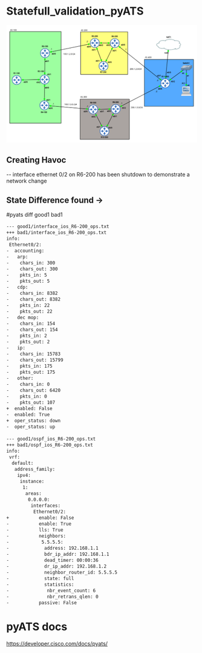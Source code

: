# Statefull_validation_pyATS


![](Topology.png)

## Creating Havoc
  -- interface ethernet 0/2 on R6-200  has been shutdown to demonstrate a network change
  
 ## State Difference found ->
  #pyats diff good1 bad1
  
    --- good1/interface_ios_R6-200_ops.txt
    +++ bad1/interface_ios_R6-200_ops.txt
    info:
     Ethernet0/2:
    -  accounting: 
    -   arp: 
    -    chars_in: 300
    -    chars_out: 300
    -    pkts_in: 5
    -    pkts_out: 5
    -   cdp: 
    -    chars_in: 8382
    -    chars_out: 8382
    -    pkts_in: 22
    -    pkts_out: 22
    -   dec mop: 
    -    chars_in: 154
    -    chars_out: 154
    -    pkts_in: 2
    -    pkts_out: 2
    -   ip: 
    -    chars_in: 15783
    -    chars_out: 15799
    -    pkts_in: 175
    -    pkts_out: 175
    -   other: 
    -    chars_in: 0
    -    chars_out: 6420
    -    pkts_in: 0
    -    pkts_out: 107
    +  enabled: False
    -  enabled: True
    +  oper_status: down
    -  oper_status: up

    --- good1/ospf_ios_R6-200_ops.txt
    +++ bad1/ospf_ios_R6-200_ops.txt
    info:
     vrf:
      default:
       address_family:
        ipv4:
         instance:
          1:
           areas:
            0.0.0.0:
             interfaces:
              Ethernet0/2:
    +           enable: False
    -           enable: True
    -           lls: True
    -           neighbors: 
    -            5.5.5.5: 
    -             address: 192.168.1.1
    -             bdr_ip_addr: 192.168.1.1
    -             dead_timer: 00:00:36
    -             dr_ip_addr: 192.168.1.2
    -             neighbor_router_id: 5.5.5.5
    -             state: full
    -             statistics: 
    -              nbr_event_count: 6
    -              nbr_retrans_qlen: 0
    -           passive: False
    
    
    
    
 # pyATS docs
   https://developer.cisco.com/docs/pyats/
